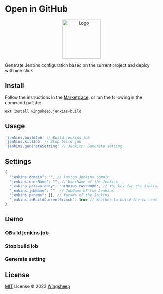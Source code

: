# Open in GitHub

<p align="center">
  <img src="https://wingsheep.gallerycdn.vsassets.io/extensions/wingsheep/jenkins-build/0.0.1/1703070712751/Microsoft.VisualStudio.Services.Icons.Default" width="128" alt="Logo">
</p>

Generate Jenkins configuration based on the current project and deploy with one click.

## Install

Follow the instructions in the [Marketplace](https://marketplace.visualstudio.com/items?itemName=wingsheep.jenkins-build), or run the following in the command palette:

```shell
ext install wingsheep.jenkins-build
```

## Usage

```js
'jenkins.buildJob' // Build jenkins job
'jenkins.killJob' // Stop build job
'jenkins.generateSetting' // Jenkins: Generate setting
```

## Settings

```js
{
  "jenkins.domain": "", // Custom Jenkins domain
  "jenkins.userName": "", // UserName of the Jenkins
  "jenkins.passwordKey": "JENKINS_PASSWORD", // The key for the Jenkins password in system variables
  "jenkins.jobName": "", // JobName of the Jenkins
  "jenkins.params": {}, // Params of the Jenkins
  "jenkins.isBuildCurrentBranch": true // Whether to build the current branch
}
```

## Demo

### OBuild jenkins job

### Stop build job

### Generate setting


## License

[MIT](./LICENSE) License © 2023 [Wingsheep](https://github.com/wingsheep)
